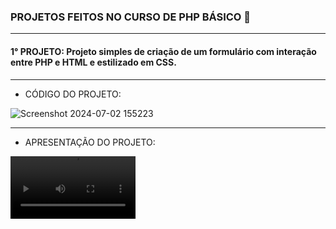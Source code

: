 ###                   PROJETOS FEITOS NO CURSO DE PHP BÁSICO 🐘
---

#### 1° PROJETO: Projeto simples de criação de um formulário com interação entre PHP e HTML e estilizado em CSS.

---

* CÓDIGO DO PROJETO:

![Screenshot 2024-07-02 155223](https://github.com/pedrohenrique3dk/Curso_PHP_Basico/assets/173001378/8b97f0f8-7e26-41b3-9716-ae2656d52cce)

---
* APRESENTAÇÃO DO PROJETO:

<video src="https://github.com/pedrohenrique3dk/Curso_PHP_Basico/assets/173001378/637d4d63-98c3-4689-b7ea-a09dc005d547" width="200" height="100">

